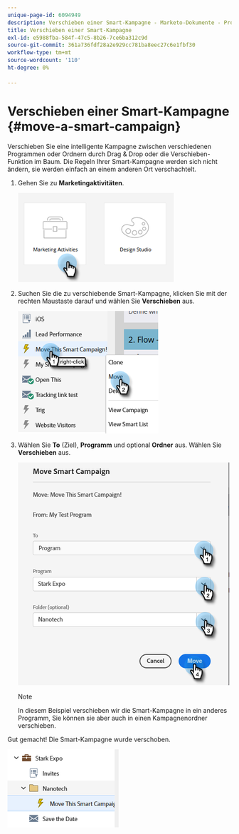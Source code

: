```yaml
---
unique-page-id: 6094949
description: Verschieben einer Smart-Kampagne - Marketo-Dokumente - Produktdokumentation
title: Verschieben einer Smart-Kampagne
exl-id: e5988fba-584f-47c5-8b26-7ce6ba312c9d
source-git-commit: 361a736fdf28a2e929cc781ba8eec27c6e1fbf30
workflow-type: tm+mt
source-wordcount: '110'
ht-degree: 0%

---
```


# Verschieben einer Smart-Kampagne {#move-a-smart-campaign}

Verschieben Sie eine intelligente Kampagne zwischen verschiedenen Programmen oder Ordnern durch Drag &amp; Drop oder die Verschieben-Funktion im Baum. Die Regeln Ihrer Smart-Kampagne werden sich nicht ändern, sie werden einfach an einem anderen Ort verschachtelt.

1. Gehen Sie zu **Marketingaktivitäten**.

   ![](assets/move-a-smart-campaign-1.png)

1. Suchen Sie die zu verschiebende Smart-Kampagne, klicken Sie mit der rechten Maustaste darauf und wählen Sie **Verschieben** aus.

   ![](assets/move-a-smart-campaign-2.png)

1. Wählen Sie **To** (Ziel), **Programm** und optional **Ordner** aus. Wählen Sie **Verschieben** aus.

   ![](assets/move-a-smart-campaign-3.png)

   >[!NOTE]
   >
   >In diesem Beispiel verschieben wir die Smart-Kampagne in ein anderes Programm, Sie können sie aber auch in einen Kampagnenordner verschieben.

Gut gemacht! Die Smart-Kampagne wurde verschoben.

![](assets/move-a-smart-campaign-4.png)
